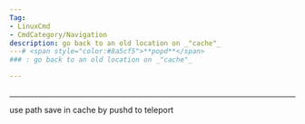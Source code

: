 ```yaml
---
Tag:
- LinuxCmd 
- CmdCategory/Navigation
description: go back to an old location on _"cache"_
---# <span style="color:#8a5cf5">**popd**</span>
### : go back to an old location on _"cache"_

---
```

```

```
---
use path save in cache by pushd to teleport